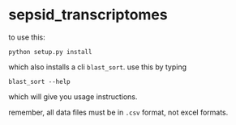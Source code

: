 sepsid_transcriptomes
=====================

to use this:

    python setup.py install

which also installs a cli `blast_sort`.  use this by typing

    blast_sort --help

which will give you usage instructions.

remember, all data files must be in `.csv` format, not excel formats.
